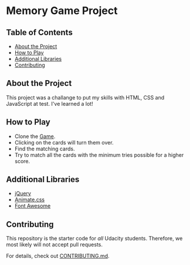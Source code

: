 # Memory Game Project

## Table of Contents

* [About the Project](#About-the-Project)
* [How to Play](#How-to-Play)
* [Additional Libraries](#Additional-Libraries)
* [Contributing](#contributing)

## About the Project

This project was a challange to put my skills with HTML, CSS and JavaScript at
test. I've learned a lot!

## How to Play

* Clone the [Game](https://github.com/cpofsw/fend-project-memory-game).
* Clicking on the cards will turn them over.
* Find the matching cards.
* Try to match all the cards with the minimum tries possible for a higher score.

## Additional Libraries

* [jQuery](https://jquery.com)
* [Animate.css](https://github.com/daneden/animate.css)
* [Font Awesome](https://fontawesome.com/)

## Contributing

This repository is the starter code for _all_ Udacity students. Therefore, we most likely will not accept pull requests.

For details, check out [CONTRIBUTING.md](CONTRIBUTING.md).

